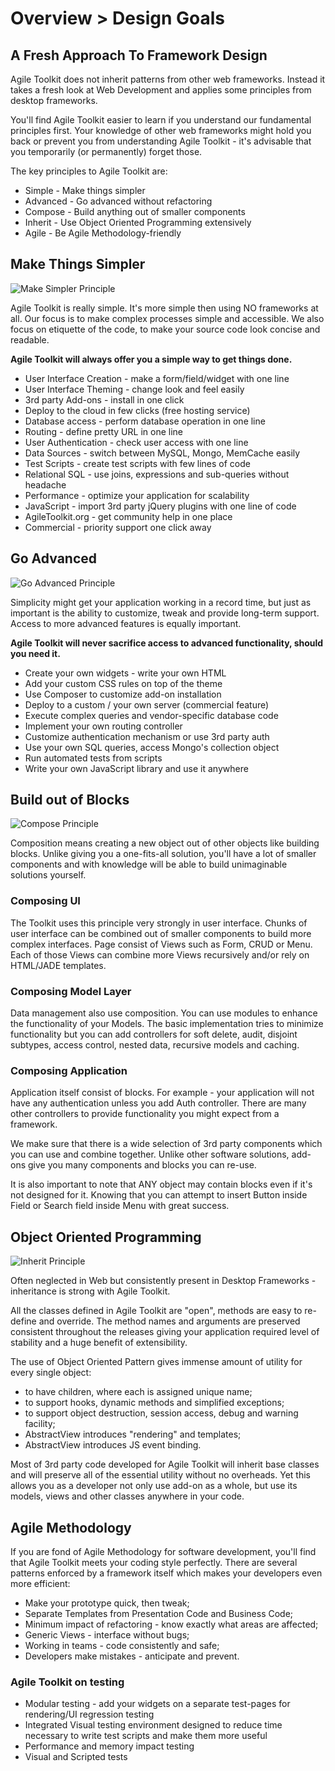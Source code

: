 # Overview > Design Goals

## A Fresh Approach To Framework Design

Agile Toolkit does not inherit patterns from other web frameworks. Instead it takes a fresh look at Web Development and applies some principles from desktop frameworks.

You'll find Agile Toolkit easier to learn if you understand our fundamental principles first. Your knowledge of other web frameworks might hold you back or prevent you from understanding Agile Toolkit - it's advisable that you temporarily (or permanently) forget those.

The key principles to Agile Toolkit are:

* Simple - Make things simpler
* Advanced - Go advanced without refactoring
* Compose - Build anything out of smaller components
* Inherit - Use Object Oriented Programming extensively
* Agile - Be Agile Methodology-friendly

## Make Things Simpler

![Make Simpler Principle](design/simple-principle.png)

Agile Toolkit is really simple. It's more simple then using NO frameworks at all. Our focus is to make complex processes simple and accessible. We also focus on etiquette of the code, to make your source code look concise and readable.

**Agile Toolkit will always offer you a simple way to get things done.**

* User Interface Creation - make a form/field/widget with one line
* User Interface Theming - change look and feel easily
* 3rd party Add-ons - install in one click
* Deploy to the cloud in few clicks (free hosting service)
* Database access - perform database operation in one line
* Routing - define pretty URL in one line
* User Authentication - check user access with one line
* Data Sources - switch between MySQL, Mongo, MemCache easily
* Test Scripts - create test scripts with few lines of code
* Relational SQL - use joins, expressions and sub-queries without headache
* Performance - optimize your application for scalability
* JavaScript - import 3rd party jQuery plugins with one line of code
* AgileToolkit.org - get community help in one place
* Commercial - priority support one click away

## Go Advanced

![Go Advanced Principle](design/advanced-principle.png)

Simplicity might get your application working in a record time, but just as important is the ability to customize, tweak and provide long-term support. Access to more advanced features is equally important.

**Agile Toolkit will never sacrifice access to advanced functionality, should you need it.**

* Create your own widgets - write your own HTML
* Add your custom CSS rules on top of the theme
* Use Composer to customize add-on installation
* Deploy to a custom / your own server (commercial feature)
* Execute complex queries and vendor-specific database code
* Implement your own routing controller
* Customize authentication mechanism or use 3rd party auth
* Use your own SQL queries, access Mongo's collection object
* Run automated tests from scripts
* Write your own JavaScript library and use it anywhere


## Build out of Blocks

![Compose Principle](design/compose-principle.png)

Composition means creating a new object out of other objects like building blocks. Unlike giving you a one-fits-all solution, you'll have a lot of smaller components and with knowledge will be able to build unimaginable solutions yourself.

### Composing UI

The Toolkit uses this principle very strongly in user interface. Chunks of user interface can be combined out of smaller components to build more complex interfaces. Page consist of Views such as Form, CRUD or Menu. Each of those Views can combine more Views recursively and/or rely on HTML/JADE templates.

### Composing Model Layer

Data management also use composition. You can use modules to enhance the functionality of your Models. The basic implementation tries to minimize functionality but you can add controllers for soft delete, audit, disjoint subtypes, access control, nested data, recursive models and caching.

### Composing Application

Application itself consist of blocks. For example - your application will not have any authentication unless you add Auth controller. There are many other controllers to provide functionality you might expect from a framework.

We make sure that there is a wide selection of 3rd party components which you can use and combine together. Unlike other software solutions, add-ons give you many components and blocks you can re-use.

It is also important to note that ANY object may contain blocks even if it's not designed for it. Knowing that you can attempt to insert Button inside Field or Search field inside Menu with great success.

## Object Oriented Programming

![Inherit Principle](design/inherit-principle.png)

Often neglected in Web but consistently present in Desktop Frameworks - inheritance is strong with Agile Toolkit.

All the classes defined in Agile Toolkit are "open", methods are easy to re-define and override. The method names and arguments are preserved consistent throughout the releases giving your application required level of stability and a huge benefit of extensibility.

The use of Object Oriented Pattern gives immense amount of utility for every single object:

* to have children, where each is assigned unique name;
* to support hooks, dynamic methods and simplified exceptions;
* to support object destruction, session access, debug and warning facility;
* AbstractView introduces "rendering" and templates;
* AbstractView introduces JS event binding.

Most of 3rd party code developed for Agile Toolkit will inherit base classes and will preserve all of the essential utility without no overheads. Yet this allows you as a developer not only use add-on as a whole, but use its models, views and other classes anywhere in your code.

## Agile Methodology

If you are fond of Agile Methodology for software development, you'll find that Agile Toolkit meets your coding style perfectly. There are several patterns enforced by a framework itself which makes your developers even more efficient:

* Make your prototype quick, then tweak;
* Separate Templates from Presentation Code and Business Code;
* Minimum impact of refactoring - know exactly what areas are affected;
* Generic Views - interface without bugs;
* Working in teams - code consistently and safe;
* Developers make mistakes - anticipate and prevent.

### Agile Toolkit on testing

* Modular testing - add your widgets on a separate test-pages for rendering/UI regression testing
* Integrated Visual testing environment designed to reduce time necessary to write test scripts and make them more useful
* Performance and memory impact testing
* Visual and Scripted tests
